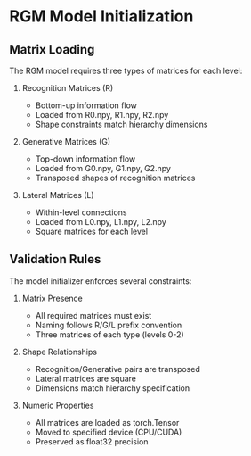 # RGM Model Initialization

## Matrix Loading

The RGM model requires three types of matrices for each level:

1. Recognition Matrices (R)
   - Bottom-up information flow
   - Loaded from R0.npy, R1.npy, R2.npy
   - Shape constraints match hierarchy dimensions

2. Generative Matrices (G)
   - Top-down information flow
   - Loaded from G0.npy, G1.npy, G2.npy
   - Transposed shapes of recognition matrices

3. Lateral Matrices (L)
   - Within-level connections
   - Loaded from L0.npy, L1.npy, L2.npy
   - Square matrices for each level

## Validation Rules

The model initializer enforces several constraints:

1. Matrix Presence
   - All required matrices must exist
   - Naming follows R/G/L prefix convention
   - Three matrices of each type (levels 0-2)

2. Shape Relationships
   - Recognition/Generative pairs are transposed
   - Lateral matrices are square
   - Dimensions match hierarchy specification

3. Numeric Properties
   - All matrices are loaded as torch.Tensor
   - Moved to specified device (CPU/CUDA)
   - Preserved as float32 precision 